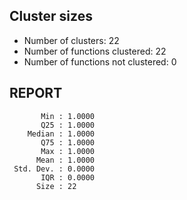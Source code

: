 ## Cluster sizes
* Number of clusters: 22
* Number of functions clustered: 22
* Number of functions not clustered: 0

## REPORT
```
       Min : 1.0000
       Q25 : 1.0000
    Median : 1.0000
       Q75 : 1.0000
       Max : 1.0000
      Mean : 1.0000
 Std. Dev. : 0.0000
       IQR : 0.0000
      Size : 22
```